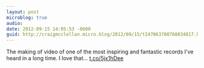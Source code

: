 ```yaml
---
layout: post
microblog: true
audio: 
date: 2012-09-15 14:05:53 -0600
guid: http://craigmcclellan.micro.blog/2012/09/15/t247063708768034817.html
---
```

The making of video of one of the most inspiring and fantastic records I've heard in a long time. I love that… [t.co/5jx1hDee](http://t.co/5jx1hDee)
